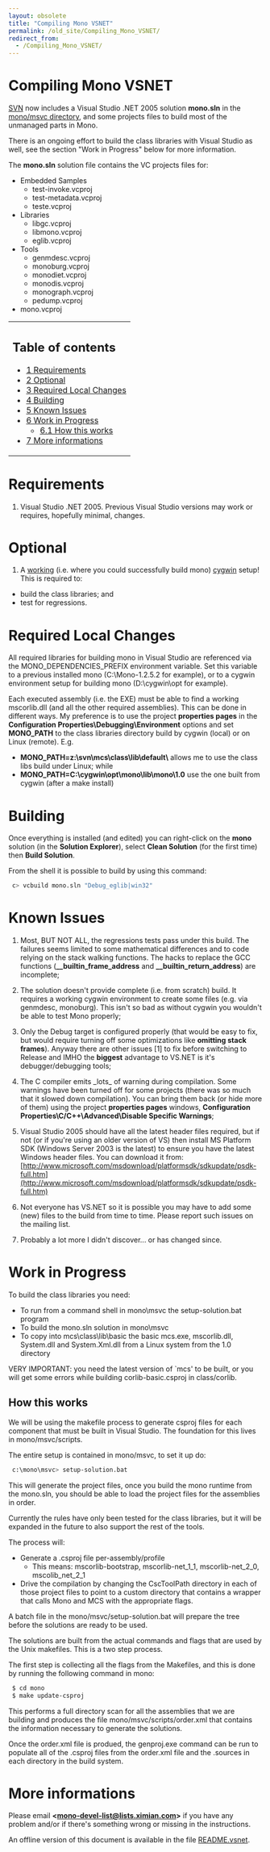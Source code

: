 ```yaml
---
layout: obsolete
title: "Compiling Mono VSNET"
permalink: /old_site/Compiling_Mono_VSNET/
redirect_from:
  - /Compiling_Mono_VSNET/
---
```


Compiling Mono VSNET
====================

[SVN]({{site.github.url}}/old_site/SourceCodeRepository) now includes a Visual Studio .NET 2005 solution **mono.sln** in the [mono/msvc directory](http://anonsvn.mono-project.com/viewvc/trunk/mono/msvc/), and some projects files to build most of the unmanaged parts in Mono.

There is an ongoing effort to build the class libraries with Visual Studio as well, see the section "Work in Progress" below for more information.

The **mono.sln** solution file contains the VC projects files for:

-   Embedded Samples
    -   test-invoke.vcproj
    -   test-metadata.vcproj
    -   teste.vcproj
-   Libraries
    -   libgc.vcproj
    -   libmono.vcproj
    -   eglib.vcproj
-   Tools
    -   genmdesc.vcproj
    -   monoburg.vcproj
    -   monodiet.vcproj
    -   monodis.vcproj
    -   monograph.vcproj
    -   pedump.vcproj
-   mono.vcproj

<table>
<col width="100%" />
<tbody>
<tr class="odd">
<td align="left"><h2>Table of contents</h2>
<ul>
<li><a href="#requirements">1 Requirements</a></li>
<li><a href="#optional">2 Optional</a></li>
<li><a href="#required-local-changes">3 Required Local Changes</a></li>
<li><a href="#building">4 Building</a></li>
<li><a href="#known-issues">5 Known Issues</a></li>
<li><a href="#work-in-progress">6 Work in Progress</a>
<ul>
<li><a href="#how-this-works">6.1 How this works</a></li>
</ul></li>
<li><a href="#more-informations">7 More informations</a></li>
</ul></td>
</tr>
</tbody>
</table>

Requirements
============

1. Visual Studio .NET 2005. Previous Visual Studio versions may work or requires, hopefully minimal, changes.

Optional
========

1. A [working]({{site.github.url}}/old_site/Compiling_Mono#windows-compilation-compiling-mono "Compiling Mono") (i.e. where you could successfully build mono) [cygwin](http://www.cygwin.com/) setup! This is required to:

-   build the class libraries; and
-   test for regressions.

Required Local Changes
======================

All required libraries for building mono in Visual Studio are referenced via the MONO\_DEPENDENCIES\_PREFIX environment variable. Set this variable to a previous installed mono (C:\\Mono-1.2.5.2 for example), or to a cygwin environment setup for building mono (D:\\cygwin\\opt for example).

Each executed assembly (i.e. the EXE) must be able to find a working mscorlib.dll (and all the other required assemblies). This can be done in different ways. My preference is to use the project **properties pages** in the **Configuration Properties\\Debugging\\Environment** options and set **MONO\_PATH** to the class libraries directory build by cygwin (local) or on Linux (remote). E.g.

-   **MONO\_PATH=z:\\svn\\mcs\\class\\lib\\default\\** allows me to use the class libs build under Linux; while
-   **MONO\_PATH=C:\\cygwin\\opt\\mono\\lib\\mono\\1.0** use the one built from cygwin (after a make install)

Building
========

Once everything is installed (and edited) you can right-click on the **mono** solution (in the **Solution Explorer**), select **Clean Solution** (for the first time) then **Build Solution**.

From the shell it is possible to build by using this command:

``` bash
 c> vcbuild mono.sln "Debug_eglib|win32"
```

Known Issues
============

1. Most, BUT NOT ALL, the regressions tests pass under this build. The failures seems limited to some mathematical differences and to code relying on the stack walking functions. The hacks to replace the GCC functions (**\_\_builtin\_frame\_address** and **\_\_builtin\_return\_address**) are incomplete;

2. The solution doesn't provide complete (i.e. from scratch) build. It requires a working cygwin environment to create some files (e.g. via genmdesc, monoburg). This isn't so bad as without cygwin you wouldn't be able to test Mono properly;

3. Only the Debug target is configured properly (that would be easy to fix, but would require turning off some optimizations like **omitting stack frames**). Anyway there are other issues [1] to fix before switching to Release and IMHO the **biggest** advantage to VS.NET is it's debugger/debugging tools;

4. The C compiler emits \_lots\_ of warning during compilation. Some warnings have been turned off for some projects (there was so much that it slowed down compilation). You can bring them back (or hide more of them) using the project **properties pages** windows, **Configuration Properties\\C/C++\\Advanced\\Disable Specific Warnings**;

5. Visual Studio 2005 should have all the latest header files required, but if not (or if you're using an older version of VS) then install MS Platform SDK (Windows Server 2003 is the latest) to ensure you have the latest Windows header files. You can download it from: [http://www.microsoft.com/msdownload/platformsdk/sdkupdate/psdk-full.htm](http://www.microsoft.com/msdownload/platformsdk/sdkupdate/psdk-full.htm)

6. Not everyone has VS.NET so it is possible you may have to add some (new) files to the build from time to time. Please report such issues on the mailing list.

7. Probably a lot more I didn't discover... or has changed since.

Work in Progress
================

To build the class libraries you need:

-   To run from a command shell in mono\\msvc the setup-solution.bat program
-   To build the mono.sln solution in mono\\msvc
-   To copy into mcs\\class\\lib\\basic the basic mcs.exe, mscorlib.dll, System.dll and System.Xml.dll from a Linux system from the 1.0 directory

VERY IMPORTANT: you need the latest version of \`mcs' to be built, or you will get some errors while building corlib-basic.csproj in class/corlib.

How this works
--------------

We will be using the makefile process to generate csproj files for each component that must be built in Visual Studio. The foundation for this lives in mono/msvc/scripts.

The entire setup is contained in mono/msvc, to set it up do:

``` bash
 c:\mono\msvc> setup-solution.bat
```

This will generate the project files, once you build the mono runtime from the mono.sln, you should be able to load the project files for the assemblies in order.

Currently the rules have only been tested for the class libraries, but it will be expanded in the future to also support the rest of the tools.

The process will:

-   Generate a .csproj file per-assembly/profile
    -   This means: mscorlib-bootstrap, mscorlib-net\_1\_1, mscorlib-net\_2\_0, mscolib\_net\_2\_1
-   Drive the compilation by changing the CscToolPath directory in each of those project files to point to a custom directory that contains a wrapper that calls Mono and MCS with the appropriate flags.

A batch file in the mono/msvc/setup-solution.bat will prepare the tree before the solutions are ready to be used.

The solutions are built from the actual commands and flags that are used by the Unix makefiles. This is a two step process.

The first step is collecting all the flags from the Makefiles, and this is done by running the following command in mono:

``` bash
 $ cd mono
 $ make update-csproj
```

This performs a full directory scan for all the assemblies that we are building and produces the file mono/msvc/scripts/order.xml that contains the information necessary to generate the solutions.

Once the order.xml file is produed, the genproj.exe command can be run to populate all of the .csproj files from the order.xml file and the .sources in each directory in the build system.

More informations
=================

Please email **\<mono-devel-list@lists.ximian.com\>** if you have any problem and/or if there's something wrong or missing in the instructions.

An offline version of this document is available in the file [README.vsnet](http://github.com/mono/mono/blob/master/README.vsnet).


